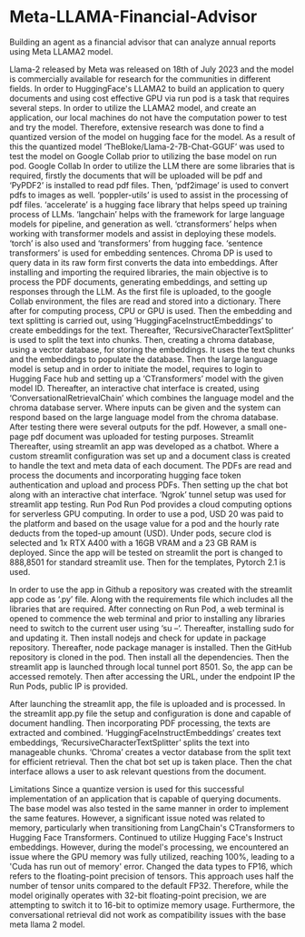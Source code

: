 # Meta-LLAMA-Financial-Advisor
Building an agent as a financial advisor that can analyze annual reports using Meta LLAMA2 model. 

Llama-2 released by Meta was released on 18th of July 2023 and the model is commercially available for research for the communities in different fields. In order to HuggingFace's LLAMA2 to build an application to query documents and using cost effective GPU via run pod is a task that requires several steps. In order to utilize the LLAMA2 model, and create an application, our local machines do not have the computation power to test and try the model. Therefore, extensive research was done to find a quantized version of the model on hugging face for the model. As a result of this the quantized model ‘TheBloke/Llama-2-7B-Chat-GGUF’ was used to test the model on Google Collab prior to utilizing the base model on run pod. Google Collab In order to utilize the LLM there are some libraries that is required, firstly the documents that will be uploaded will be pdf and ‘PyPDF2’ is installed to read pdf files. Then, ‘pdf2image’ is used to convert pdfs to images as well. ‘poppler-utils’ is used to assist in the processing of pdf files. ‘accelerate’ is a hugging face library that helps speed up training process of LLMs. ‘langchain’ helps with the framework for large language models for pipeline, and generation as well. ‘ctransformers’ helps when working with transformer models and assist in deploying these models. ‘torch’ is also used and ‘transformers’ from hugging face. ‘sentence transformers’ is used for embedding sentences. Chroma DP is used to query data in its raw form first converts the data into embeddings. After installing and importing the required libraries, the main objective is to process the PDF documents, generating embeddings, and setting up responses through the LLM. As the first file is uploaded, to the google Collab environment, the files are read and stored into a dictionary. There after for computing process, CPU or GPU is used. Then the embedding and text splitting is carried out, using ‘HuggingFaceInstructEmbeddings’ to create embeddings for the text. Thereafter, ‘RecursiveCharacterTextSplitter’ is used to split the text into chunks. Then, creating a chroma database, using a vector database, for storing the embeddings. It uses the text chunks and the embeddings to populate the database. Then the large language model is setup and in order to initiate the model, requires to login to Hugging Face hub and setting up a ‘CTransformers’ model with the given model ID. Thereafter, an interactive chat interface is created, using ‘ConversationalRetrievalChain’ which combines the language model and the chroma database server. Where inputs can be given and the system can respond based on the large language model from the chroma database. After testing there were several outputs for the pdf. However, a small one-page pdf document was uploaded for testing purposes. Streamlit Thereafter, using streamlit an app was developed as a chatbot. Where a custom streamlit configuration was set up and a document class is created to handle the text and meta data of each document. The PDFs are read and process the documents and incorporating hugging face token authentication and upload and process PDFs. Then setting up the chat bot along with an interactive chat interface. ‘Ngrok’ tunnel setup was used for streamlit app testing. Run Pod Run Pod provides a cloud computing options for serverless GPU computing. In order to use a pod, USD 20 was paid to the platform and based on the usage value for a pod and the hourly rate deducts from the toped-up amount (USD). Under pods, secure clod is selected and 1x RTX A400 with a 16GB VRAM and a 23 GB RAM is deployed. Since the app will be tested on streamlit the port is changed to 888,8501 for standard streamlit use. Then for the templates, Pytorch 2.1 is used.

In order to use the app in Github a repository was created with the streamlit app code as ‘.py’ file. Along with the requirements file which includes all the libraries that are required. After connecting on Run Pod, a web terminal is opened to commence the web terminal and prior to installing any libraries need to switch to the current user using ‘su –‘. Thereafter, installing sudo for and updating it. Then install nodejs and check for update in package repository. Thereafter, node package manager is installed. Then the GitHub repository is cloned in the pod. Then install all the dependencies. Then the streamlit app is launched through local tunnel port 8501. So, the app can be accessed remotely. Then after accessing the URL, under the endpoint IP the Run Pods, public IP is provided.

After launching the streamlit app, the file is uploaded and is processed. In the streamlit app.py file the setup and configuration is done and capable of document handling. Then incorporating PDF processing, the texts are extracted and combined. ‘HuggingFaceInstructEmbeddings’ creates text embeddings, ‘RecursiveCharacterTextSplitter’ splits the text into manageable chunks. ‘Chroma’ creates a vector database from the split text for efficient retrieval. Then the chat bot set up is taken place. Then the chat interface allows a user to ask relevant questions from the document.

Limitations Since a quantize version is used for this successful implementation of an application that is capable of querying documents. The base model was also tested in the same manner in order to implement the same features. However, a significant issue noted was related to memory, particularly when transitioning from LangChain's CTransformers to Hugging Face Transformers. Continued to utilize Hugging Face's Instruct embeddings. However, during the model's processing, we encountered an issue where the GPU memory was fully utilized, reaching 100%, leading to a 'Cuda has run out of memory' error. Changed the data types to FP16, which refers to the floating-point precision of tensors. This approach uses half the number of tensor units compared to the default FP32. Therefore, while the model originally operates with 32-bit floating-point precision, we are attempting to switch it to 16-bit to optimize memory usage. Furthermore, the conversational retrieval did not work as compatibility issues with the base meta llama 2 model.
